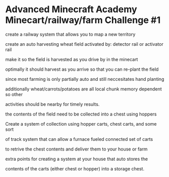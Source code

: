 Advanced Minecraft Academy Minecart/railway/farm Challenge #1
========================================

create a railway system that allows you to map a new territory

create an auto harvesting wheat field activated by: detector rail or activator rail

make it so the field is harvested as you drive by in the minecart

optimally it should harvest as you arrive so that you can re-plant the field

since most farming is only partially auto and still neccesitates hand planting

additionally wheat/carrots/potatoes are all local chunk memory dependent so other

activities should be nearby for timely results. 

 
 the contents of the field need to be collected into a chest using hoppers
 
 Create a system of collection using hopper carts, chest carts, and some sort
 
 of track system that can allow a furnace fueled connected set of carts
 
 to retrive the chest contents and deliver them to your house or farm
 
 
 
 extra points for creating a system at your house that auto stores the
 
 contents of the carts (either chest or hopper) into a storage chest.
